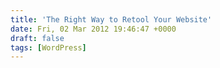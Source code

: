 ```yaml
---
title: 'The Right Way to Retool Your Website'
date: Fri, 02 Mar 2012 19:46:47 +0000
draft: false
tags: [WordPress]
---
```


